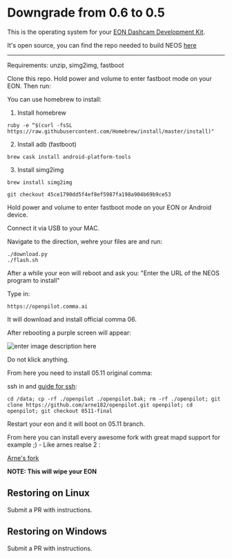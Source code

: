 Downgrade from 0.6 to 0.5 
======

This is the operating system for your [EON Dashcam Development Kit](https://shop.comma.ai/products/eon-dashcam-devkit).

It's open source, you can find the repo needed to build NEOS [here](https://github.com/commaai/eon-neos-builder)


------

Requirements: unzip, simg2img, fastboot

Clone this repo. Hold power and volume to enter fastboot mode on your EON. Then run:

You can use homebrew to install: 

1. Install homebrew

```
ruby -e “$(curl -fsSL https://raw.githubusercontent.com/Homebrew/install/master/install)"
```
2. Install adb (fastboot)

```
brew cask install android-platform-tools
```

3. Install simg2img
```
brew install simg2img
```

``` 
git checkout 45ce1790dd5f4ef8ef5987fa198a904b69b9ce53
```

Hold power and volume to enter fastboot mode on your EON or Android device. 

Connect it via USB to your MAC.

Navigate to the direction, wehre your files are and run:

```
./download.py 
./flash.sh
```

After a while your eon will reboot and ask you: "Enter the URL of the NEOS program to install"

Type in:

```
https://openpilot.comma.ai
```

It will download and install official comma 06. 

After rebooting a purple screen will appear: 

![enter image description here](https://cdn.discordapp.com/attachments/555026950067060736/597766347031838723/image0.jpg)


Do not klick anything. 

From here you need to install 05.11 original comma:

ssh in and [guide for ssh](https://medium.com/@jfrux/comma-eon-getting-connected-with-ssh-3ed6136e4a75): 

```
cd /data; cp -rf ./openpilot ./openpilot.bak; rm -rf ./openpilot; git clone https://github.com/arne182/openpilot.git openpilot; cd openpilot; git checkout 0511-final
```

Restart your eon and it will boot on 05.11 branch. 

From here you can install every awesome fork with great mapd support for example ;) - Like arnes realse 2 :

[Arne's fork](https://github.com/arne182/openpilot/tree/release2)



<b>NOTE: This will wipe your EON</b>



Restoring on Linux
------
Submit a PR with instructions.

Restoring on Windows
------
Submit a PR with instructions.
